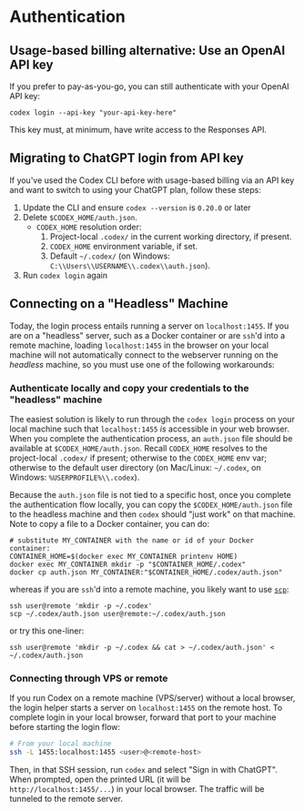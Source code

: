 # Authentication

## Usage-based billing alternative: Use an OpenAI API key

If you prefer to pay-as-you-go, you can still authenticate with your OpenAI API key:

```shell
codex login --api-key "your-api-key-here"
```

This key must, at minimum, have write access to the Responses API.

## Migrating to ChatGPT login from API key

If you've used the Codex CLI before with usage-based billing via an API key and want to switch to using your ChatGPT plan, follow these steps:

1. Update the CLI and ensure `codex --version` is `0.20.0` or later
2. Delete `$CODEX_HOME/auth.json`.
   - `CODEX_HOME` resolution order:
     1) Project-local `.codex/` in the current working directory, if present.
     2) `CODEX_HOME` environment variable, if set.
     3) Default `~/.codex/` (on Windows: `C:\\Users\\USERNAME\\.codex\\auth.json`).
3. Run `codex login` again

## Connecting on a "Headless" Machine

Today, the login process entails running a server on `localhost:1455`. If you are on a "headless" server, such as a Docker container or are `ssh`'d into a remote machine, loading `localhost:1455` in the browser on your local machine will not automatically connect to the webserver running on the _headless_ machine, so you must use one of the following workarounds:

### Authenticate locally and copy your credentials to the "headless" machine

The easiest solution is likely to run through the `codex login` process on your local machine such that `localhost:1455` _is_ accessible in your web browser. When you complete the authentication process, an `auth.json` file should be available at `$CODEX_HOME/auth.json`.
Recall `CODEX_HOME` resolves to the project-local `.codex/` if present; otherwise to the `CODEX_HOME` env var; otherwise to the default user directory (on Mac/Linux: `~/.codex`, on Windows: `%USERPROFILE%\\.codex`).

Because the `auth.json` file is not tied to a specific host, once you complete the authentication flow locally, you can copy the `$CODEX_HOME/auth.json` file to the headless machine and then `codex` should "just work" on that machine. Note to copy a file to a Docker container, you can do:

```shell
# substitute MY_CONTAINER with the name or id of your Docker container:
CONTAINER_HOME=$(docker exec MY_CONTAINER printenv HOME)
docker exec MY_CONTAINER mkdir -p "$CONTAINER_HOME/.codex"
docker cp auth.json MY_CONTAINER:"$CONTAINER_HOME/.codex/auth.json"
```

whereas if you are `ssh`'d into a remote machine, you likely want to use [`scp`](https://en.wikipedia.org/wiki/Secure_copy_protocol):

```shell
ssh user@remote 'mkdir -p ~/.codex'
scp ~/.codex/auth.json user@remote:~/.codex/auth.json
```

or try this one-liner:

```shell
ssh user@remote 'mkdir -p ~/.codex && cat > ~/.codex/auth.json' < ~/.codex/auth.json
```

### Connecting through VPS or remote

If you run Codex on a remote machine (VPS/server) without a local browser, the login helper starts a server on `localhost:1455` on the remote host. To complete login in your local browser, forward that port to your machine before starting the login flow:

```bash
# From your local machine
ssh -L 1455:localhost:1455 <user>@<remote-host>
```

Then, in that SSH session, run `codex` and select "Sign in with ChatGPT". When prompted, open the printed URL (it will be `http://localhost:1455/...`) in your local browser. The traffic will be tunneled to the remote server. 
